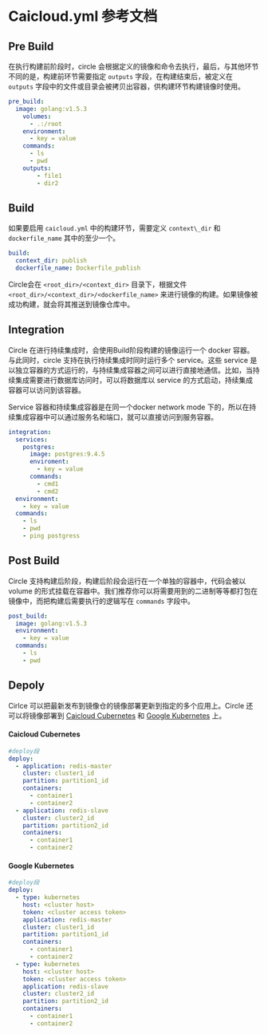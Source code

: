 # Caicloud.yml 参考文档

## Pre Build

在执行构建前阶段时，circle 会根据定义的镜像和命令去执行，最后，与其他环节不同的是，构建前环节需要指定 `outputs` 字段，在构建结束后，被定义在 `outputs` 字段中的文件或目录会被拷贝出容器，供构建环节构建镜像时使用。

```yml
pre_build:
  image: golang:v1.5.3
    volumes:
      - .:/root
    environment:
      - key = value
    commands:
      - ls
      - pwd
    outputs:
        - file1
        - dir2
```

## Build

如果要启用 `caicloud.yml` 中的构建环节，需要定义 `context\_dir` 和 `dockerfile_name` 其中的至少一个。

```yml
build:
  context_dir: publish
  dockerfile_name: Dockerfile_publish
```

Circle会在 `<root_dir>/<context_dir>` 目录下，根据文件 `<root_dir>/<context_dir>/<dockerfile_name>` 来进行镜像的构建。如果镜像被成功构建，就会将其推送到镜像仓库中。

## Integration

Circle 在进行持续集成时，会使用Build阶段构建的镜像运行一个 docker 容器。与此同时，circle 支持在执行持续集成时同时运行多个 service。这些 service 是以独立容器的方式运行的，与持续集成容器之间可以进行直接地通信。比如，当持续集成需要进行数据库访问时，可以将数据库以 service 的方式启动，持续集成容器可以访问到该容器。

Service 容器和持续集成容器是在同一个docker network mode 下的，所以在持续集成容器中可以通过服务名和端口，就可以直接访问到服务容器。

```yml
integration:
  services:
    postgres:
      image: postgres:9.4.5
      enviroment:
        - key = value
      commands:
        - cmd1
        - cmd2
  environment:
    - key = value
  commands:
    - ls
    - pwd
    - ping postgress
```

## Post Build

Circle 支持构建后阶段，构建后阶段会运行在一个单独的容器中，代码会被以 volume 的形式挂载在容器中。我们推荐你可以将需要用到的二进制等等都打包在镜像中，而把构建后需要执行的逻辑写在 `commands` 字段中。

```yml
post_build:
  image: golang:v1.5.3
  environment:
    - key = value
  commands:
    - ls
    - pwd
```

## Depoly
Cirlce 可以把最新发布到镜像仓的镜像部署更新到指定的多个应用上。Circle 还可以将镜像部署到 [Caicloud Cubernetes](https://caicloud.io/products/cubernetes) 和 [Google Kubernetes](http://kubernetes.io/) 上。

#### Caicloud Cubernetes

```yml
#deploy段
deploy:
  - application: redis-master
    cluster: cluster1_id
    partition: partition1_id
    containers:
      - container1
      - container2
  - application: redis-slave
    cluster: cluster2_id
    partition: partition2_id
    containers:
      - container1
      - container2
```

#### Google Kubernetes

```yml
#deploy段
deploy:
  - type: kubernetes 
    host: <cluster host>
    token: <cluster access token>
    application: redis-master
    cluster: cluster1_id
    partition: partition1_id
    containers:
      - container1
      - container2
  - type: kubernetes 
    host: <cluster host>
    token: <cluster access token>
    application: redis-slave
    cluster: cluster2_id
    partition: partition2_id
    containers:
      - container1
      - container2
```
